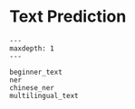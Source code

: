 # Text Prediction

```{toctree}
---
maxdepth: 1
---

beginner_text
ner
chinese_ner
multilingual_text
```
